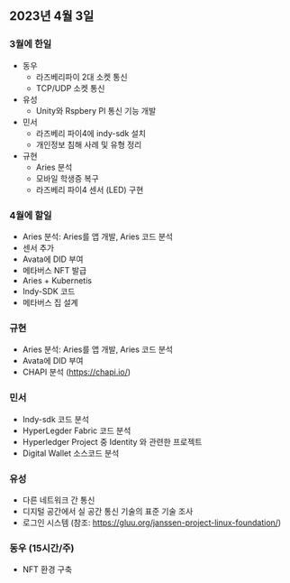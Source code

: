 ## 2023년 4월 3일

### 3월에 한일 
* 동우
  - 라즈베리파이 2대 소켓 통신
  - TCP/UDP 소켓 통신
* 유성
  - Unity와 Rspbery PI 통신 기능 개발 
* 민서
  - 라즈베리 파이4에 indy-sdk 설치
  - 개인정보 침해 사례 및 유형 정리
* 규현 
  - Aries 분석
  - 모바일 학생증 복구
  - 라즈베리 파이4 센서 (LED) 구현

### 4월에 할일
- Aries 분석: Aries를 앱 개발, Aries 코드 분석
- 센서 추가 
- Avata에 DID 부여 
- 메타버스 NFT 발급 
- Aries + Kubernetis 
- Indy-SDK 코드
- 메타버스 집 설계 

### 규현 
  - Aries 분석: Aries를 앱 개발, Aries 코드 분석
  - Avata에 DID 부여
  - CHAPI 분석 (https://chapi.io/)

### 민서
 - Indy-sdk 코드 분석
 - HyperLegder Fabric 코드 분석 
 - Hyperledger Project 중 Identity 와 관련한 프로젝트
 - Digital Wallet 소스코드 분석 
 
### 유성 
 - 다른 네트워크 간 통신
 - 디지털 공간에서 실 공간 통신 기술의 표준 기술 조사 
 - 로그인 시스템 (참조: https://gluu.org/janssen-project-linux-foundation/)
 
### 동우 (15시간/주)
 - NFT 환경 구축 



